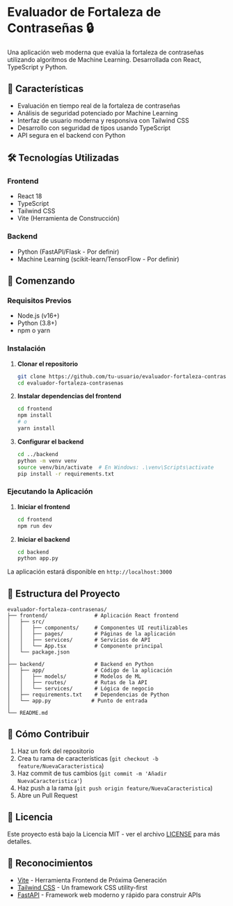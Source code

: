 # Evaluador de Fortaleza de Contraseñas 🔒

Una aplicación web moderna que evalúa la fortaleza de contraseñas utilizando algoritmos de Machine Learning. Desarrollada con React, TypeScript y Python.

## 🚀 Características

- Evaluación en tiempo real de la fortaleza de contraseñas
- Análisis de seguridad potenciado por Machine Learning
- Interfaz de usuario moderna y responsiva con Tailwind CSS
- Desarrollo con seguridad de tipos usando TypeScript
- API segura en el backend con Python

## 🛠️ Tecnologías Utilizadas

### Frontend
- React 18
- TypeScript
- Tailwind CSS
- Vite (Herramienta de Construcción)

### Backend
- Python (FastAPI/Flask - Por definir)
- Machine Learning (scikit-learn/TensorFlow - Por definir)

## 🚀 Comenzando

### Requisitos Previos

- Node.js (v16+)
- Python (3.8+)
- npm o yarn

### Instalación

1. **Clonar el repositorio**
   ```bash
   git clone https://github.com/tu-usuario/evaluador-fortaleza-contrasenas.git
   cd evaluador-fortaleza-contrasenas
   ```

2. **Instalar dependencias del frontend**
   ```bash
   cd frontend
   npm install
   # o
   yarn install
   ```

3. **Configurar el backend**
   ```bash
   cd ../backend
   python -m venv venv
   source venv/bin/activate  # En Windows: .\venv\Scripts\activate
   pip install -r requirements.txt
   ```

### Ejecutando la Aplicación

1. **Iniciar el frontend**
   ```bash
   cd frontend
   npm run dev
   ```

2. **Iniciar el backend**
   ```bash
   cd backend
   python app.py
   ```

La aplicación estará disponible en `http://localhost:3000`

## 📂 Estructura del Proyecto

```
evaluador-fortaleza-contrasenas/
├── frontend/               # Aplicación React frontend
│   ├── src/
│   │   ├── components/     # Componentes UI reutilizables
│   │   ├── pages/          # Páginas de la aplicación
│   │   ├── services/       # Servicios de API
│   │   └── App.tsx         # Componente principal
│   └── package.json
│
├── backend/                # Backend en Python
│   ├── app/                # Código de la aplicación
│   │   ├── models/         # Modelos de ML
│   │   ├── routes/         # Rutas de la API
│   │   └── services/       # Lógica de negocio
│   ├── requirements.txt    # Dependencias de Python
│   └── app.py             # Punto de entrada
│
└── README.md
```

## 🤝 Cómo Contribuir

1. Haz un fork del repositorio
2. Crea tu rama de características (`git checkout -b feature/NuevaCaracteristica`)
3. Haz commit de tus cambios (`git commit -m 'Añadir NuevaCaracteristica'`)
4. Haz push a la rama (`git push origin feature/NuevaCaracteristica`)
5. Abre un Pull Request

## 📄 Licencia

Este proyecto está bajo la Licencia MIT - ver el archivo [LICENSE](LICENSE) para más detalles.

## 🙏 Reconocimientos

- [Vite](https://vitejs.dev/) - Herramienta Frontend de Próxima Generación
- [Tailwind CSS](https://tailwindcss.com/) - Un framework CSS utility-first
- [FastAPI](https://fastapi.tiangolo.com/) - Framework web moderno y rápido para construir APIs
